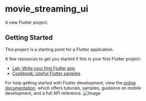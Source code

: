 # movie_streaming_ui

A new Flutter project.

## Getting Started

This project is a starting point for a Flutter application.

A few resources to get you started if this is your first Flutter project:

- [Lab: Write your first Flutter app](https://docs.flutter.dev/get-started/codelab)
- [Cookbook: Useful Flutter samples](https://docs.flutter.dev/cookbook)

For help getting started with Flutter development, view the
[online documentation](https://docs.flutter.dev/), which offers tutorials,
samples, guidance on mobile development, and a full API reference.
![Image ]([https://github.com/LarrySul/Parallax-Landing-Page/blob/master/src/img/Screenshot%20(285).png](https://miro.medium.com/v2/resize:fit:720/format:webp/1*FC0qXGOYSvPFIIF9EzarLw.png)https://miro.medium.com/v2/resize:fit:720/format:webp/1*FC0qXGOYSvPFIIF9EzarLw.png)
